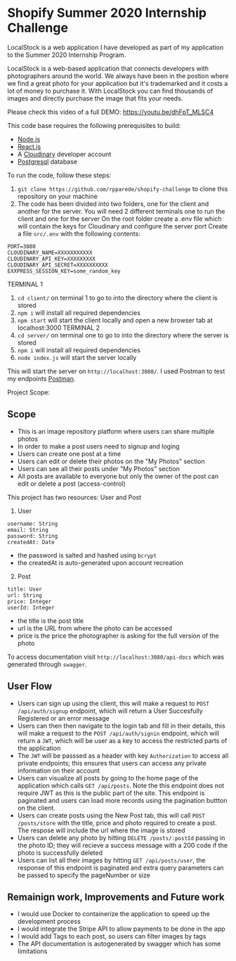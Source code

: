 # Shopify Summer 2020 Internship Challenge

LocalStock is a web application I have developed as part of my application to the Summer 2020 Internship Program.

LocalStock is a web-based application that connects developers with photographers around the world. We always have been in the postion where we find a great photo for your application but it's trademarked and it costs a lot of money to purchase it. With LocalStock you can find thousands of images and directly purchase the image that fits your needs.

Please check this video of a full DEMO: 
https://youtu.be/dhFpT_MLSC4

This code base requires the following prerequisites to build:

- [Node.js](https://nodejs.org/en/)
- [React.js](https://reactjs.org/)
- A [Cloudinary](https://cloudinary.com) developer account
- [Postgresql](https://www.postgresql.org/) database

To run the code, follow these steps:

1. `git clone https://github.com/rpparede/shopify-challenge` to clone this repository on your machine
2. The code has been divided into two folders, one for the client and another for the server. You will need 2 different terminals one to run the client and one for the server
On the root folder create a .env file which will contain the keys for Cloudinary and configure the server port
Create a file `src/.env` with the following contents:

```
PORT=3080
CLOUDINARY_NAME=XXXXXXXXXXX
CLOUDINARY_API_KEY=XXXXXXXXX
CLOUDINARY_API_SECRET=XXXXXXXXXX
EXXPRESS_SESSION_KEY=some_random_key
```

TERMINAL 1
1. `cd client/` on terminal 1 to go to into the directory where the client is stored
2. `npm i` will install all required dependencies
3. `npm start` will start the client locally and open a new browser tab at localhost:3000
TERMINAL 2
2. `cd server/` on terminal one to go to into the directory where the server is stored
3. `npm i` will install all required dependencies
4. `node index.js` will start the server locally



This will start the server on `http://localhost:3080/`. 
I used Postman to test my endpoints [Postman](https://www.getpostman.com).


Project Scope:

## Scope

- This is an image repository platform where users can share multiple photos
- In  order to make a post users need to signup and loging
- Users can create one post at a time
- Users can edit or delete their photos on the "My Photos" section
- Users can see all their posts under "My Photos" section
- All posts are available to everyone but only the owner of the post can edit or delete a post (access-control)

This project has two resources: User and Post

1. User

```
username: String
email: String
password: String
createdAt: Date
```

- the password is salted and hashed using `bcrypt`
- the createdAt is auto-generated upon account recreation

2. Post

```
title: User
url: String
price: Integer
userId: Integer
```

- the title is the post title
- url is the URL from where the photo can be accessed
- price is the price the photographer is asking for the full version of the photo


To access documentation visit `http://localhost:3080/api-docs` which was generated through `swagger`.


## User Flow

- Users can sign up using the client, this will make a request to `POST /api/auth/signup` endpoint, which will return a User Succesfully Registered or an error message
- Users can then then navigate to the login tab and fill in their details, this will make a request to the `POST /api/auth/signin` endpoint, which will return a `JWT`, which will be user as a key to access the restricted parts of the application
- The `JWT` will be passsed as a header with key `Authorization` to access all private endpoints; this ensures that users can access any private information on their account
- Users can visualize all posts by going to the home page of the application which calls `GET /api/posts`. Note the this endpoint does not require JWT as this is the public part of the site. This endpoint is paginated and users can load more records using the pagination buttton on the client.
- Users can create posts using the New Post tab, this will call `POST /posts/store` with the title, price and photo required to create a post. The respose will include the url where the image is stored
- Users can delete any photo by hitting `DELETE /posts/:postId` passing in the photo ID; they will recieve a success message with a 200 code if the photo is successfully deleted
- Users can list all their images by hitting `GET /api/posts/user`, the response of this endpoint is paginated and extra query parameters can be passed to specify the pageNumber or size


## Remainign work, Improvements and Future work

  - I would use Docker to containerize the application to speed up the development process 
  - I would integrate the Stripe API to allow payments to be done in the app 
  - I would add Tags to each post, so users can filter images by tags 
  - The API documentation is autogenerated by swagger which has some limitations
